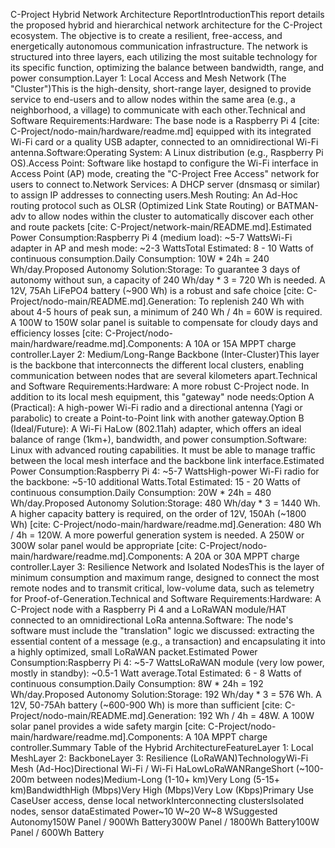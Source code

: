 C-Project Hybrid Network Architecture ReportIntroductionThis report details the proposed hybrid and hierarchical network architecture for the C-Project ecosystem. The objective is to create a resilient, free-access, and energetically autonomous communication infrastructure. The network is structured into three layers, each utilizing the most suitable technology for its specific function, optimizing the balance between bandwidth, range, and power consumption.Layer 1: Local Access and Mesh Network (The "Cluster")This is the high-density, short-range layer, designed to provide service to end-users and to allow nodes within the same area (e.g., a neighborhood, a village) to communicate with each other.Technical and Software Requirements:Hardware: The base node is a Raspberry Pi 4 [cite: C-Project/nodo-main/hardware/readme.md] equipped with its integrated Wi-Fi card or a quality USB adapter, connected to an omnidirectional Wi-Fi antenna.Software:Operating System: A Linux distribution (e.g., Raspberry Pi OS).Access Point: Software like hostapd to configure the Wi-Fi interface in Access Point (AP) mode, creating the "C-Project Free Access" network for users to connect to.Network Services: A DHCP server (dnsmasq or similar) to assign IP addresses to connecting users.Mesh Routing: An Ad-Hoc routing protocol such as OLSR (Optimized Link State Routing) or BATMAN-adv to allow nodes within the cluster to automatically discover each other and route packets [cite: C-Project/network-main/README.md].Estimated Power Consumption:Raspberry Pi 4 (medium load): ~5-7 WattsWi-Fi adapter in AP and mesh mode: ~2-3 WattsTotal Estimated: 8 - 10 Watts of continuous consumption.Daily Consumption: 10W * 24h = 240 Wh/day.Proposed Autonomy Solution:Storage: To guarantee 3 days of autonomy without sun, a capacity of 240 Wh/day * 3 = 720 Wh is needed. A 12V, 75Ah LiFePO4 battery (~900 Wh) is a robust and safe choice [cite: C-Project/nodo-main/README.md].Generation: To replenish 240 Wh with about 4-5 hours of peak sun, a minimum of 240 Wh / 4h = 60W is required. A 100W to 150W solar panel is suitable to compensate for cloudy days and efficiency losses [cite: C-Project/nodo-main/hardware/readme.md].Components: A 10A or 15A MPPT charge controller.Layer 2: Medium/Long-Range Backbone (Inter-Cluster)This layer is the backbone that interconnects the different local clusters, enabling communication between nodes that are several kilometers apart.Technical and Software Requirements:Hardware: A more robust C-Project node. In addition to its local mesh equipment, this "gateway" node needs:Option A (Practical): A high-power Wi-Fi radio and a directional antenna (Yagi or parabolic) to create a Point-to-Point link with another gateway.Option B (Ideal/Future): A Wi-Fi HaLow (802.11ah) adapter, which offers an ideal balance of range (1km+), bandwidth, and power consumption.Software: Linux with advanced routing capabilities. It must be able to manage traffic between the local mesh interface and the backbone link interface.Estimated Power Consumption:Raspberry Pi 4: ~5-7 WattsHigh-power Wi-Fi radio for the backbone: ~5-10 additional Watts.Total Estimated: 15 - 20 Watts of continuous consumption.Daily Consumption: 20W * 24h = 480 Wh/day.Proposed Autonomy Solution:Storage: 480 Wh/day * 3 = 1440 Wh. A higher capacity battery is required, on the order of 12V, 150Ah (~1800 Wh) [cite: C-Project/nodo-main/hardware/readme.md].Generation: 480 Wh / 4h = 120W. A more powerful generation system is needed. A 250W or 300W solar panel would be appropriate [cite: C-Project/nodo-main/hardware/readme.md].Components: A 20A or 30A MPPT charge controller.Layer 3: Resilience Network and Isolated NodesThis is the layer of minimum consumption and maximum range, designed to connect the most remote nodes and to transmit critical, low-volume data, such as telemetry for Proof-of-Generation.Technical and Software Requirements:Hardware: A C-Project node with a Raspberry Pi 4 and a LoRaWAN module/HAT connected to an omnidirectional LoRa antenna.Software: The node's software must include the "translation" logic we discussed: extracting the essential content of a message (e.g., a transaction) and encapsulating it into a highly optimized, small LoRaWAN packet.Estimated Power Consumption:Raspberry Pi 4: ~5-7 WattsLoRaWAN module (very low power, mostly in standby): ~0.5-1 Watt average.Total Estimated: 6 - 8 Watts of continuous consumption.Daily Consumption: 8W * 24h = 192 Wh/day.Proposed Autonomy Solution:Storage: 192 Wh/day * 3 = 576 Wh. A 12V, 50-75Ah battery (~600-900 Wh) is more than sufficient [cite: C-Project/nodo-main/README.md].Generation: 192 Wh / 4h = 48W. A 100W solar panel provides a wide safety margin [cite: C-Project/nodo-main/hardware/readme.md].Components: A 10A MPPT charge controller.Summary Table of the Hybrid ArchitectureFeatureLayer 1: Local MeshLayer 2: BackboneLayer 3: Resilience (LoRaWAN)TechnologyWi-Fi Mesh (Ad-Hoc)Directional Wi-Fi / Wi-Fi HaLowLoRaWANRangeShort (~100-200m between nodes)Medium-Long (1-10+ km)Very Long (5-15+ km)BandwidthHigh (Mbps)Very High (Mbps)Very Low (Kbps)Primary Use CaseUser access, dense local networkInterconnecting clustersIsolated nodes, sensor dataEstimated Power~10 W~20 W~8 WSuggested Autonomy150W Panel / 900Wh Battery300W Panel / 1800Wh Battery100W Panel / 600Wh Battery
